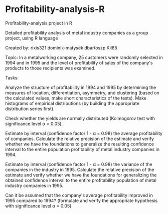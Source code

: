 # Profitability-analysis-R
Profitability-analysis project in R

Detailed profitability analysis of metal industry companies as a group project, using R language

Created by:
rixis321
dominik-matysek
dbartoszp
Kil85


Topic: In a metalworking company, 25 customers were randomly selected in 1994 and in 1995 and the level of profitability of sales of the company's products to those recipients was examined.

Tasks:

Analyze the structure of profitability in 1994 and 1995 by determining the measures of location, differentiation, asymmetry, and clustering (based on the calculated values, make short characteristics of the tests). Make histograms of empirical distributions (by building the appropriate distribution series first).

Check whether the yields are normally distributed (Kolmogorov test with significance level α = 0.05).

Estimate by interval (confidence factor 1 - α = 0.98) the average profitability of companies. Calculate the relative precision of the estimate and verify whether we have the foundations to generalize the resulting confidence interval to the entire population profitability of metal industry companies in 1994.

Estimate by interval (confidence factor 1 - α = 0.98) the variance of the companies in the industry in 1995. Calculate the relative precision of the estimate and verify whether we have the foundations for generalizing the obtained confidence interval to the entire profitability population of metal industry companies in 1995.

Can it be assumed that the company's average profitability improved in 1995 compared to 1994? (formulate and verify the appropriate hypothesis with significance level α = 0.05)
